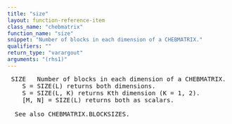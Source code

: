```yaml
---
title: "size"
layout: function-reference-item
class_name: "chebmatrix"
function_name: "size"
snippet: "Number of blocks in each dimension of a CHEBMATRIX."
qualifiers: ""
return_type: "varargout"
arguments: "(rhs1)"
---
```


<pre class="help-text"> SIZE   Number of blocks in each dimension of a CHEBMATRIX.
    S = SIZE(L) returns both dimensions.
    S = SIZE(L, K) returns Kth dimension (K = 1, 2).
    [M, N] = SIZE(L) returns both as scalars.
  
  See also CHEBMATRIX.BLOCKSIZES.
</pre>